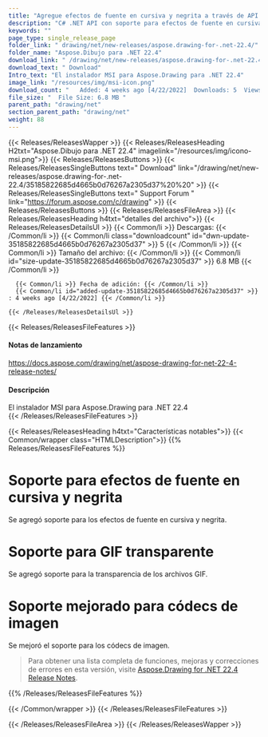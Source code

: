 ```yaml
---
title: "Agregue efectos de fuente en cursiva y negrita a través de API para aplicaciones C#, ASP.NET"
description: "C# .NET API con soporte para efectos de fuente en cursiva y negrita en dibujos, capacidad de transparencia de archivos GIF, soporte mejorado para los códecs de imagen."
keywords: ""
page_type: single_release_page
folder_link: " drawing/net/new-releases/aspose.drawing-for-.net-22.4/"
folder_name: "Aspose.Dibujo para .NET 22.4"
download_link: " /drawing/net/new-releases/aspose.drawing-for-.net-22.4/35185822685d4665b0d76267a2305d37"
download_text: " Download"
Intro_text: "El instalador MSI para Aspose.Drawing para .NET 22.4"
image_link: "/resources/img/msi-icon.png"
download_count: "   Added: 4 weeks ago [4/22/2022]  Downloads: 5  Views: 8"
file_size: "  File Size: 6.8 MB "
parent_path: "drawing/net"
section_parent_path: "drawing/net"
weight: 88
---
```


{{< Releases/ReleasesWapper >}}
{{< Releases/ReleasesHeading H2txt="Aspose.Dibujo para .NET 22.4" imagelink="/resources/img/icono-msi.png">}}
{{< Releases/ReleasesButtons >}}
{{< Releases/ReleasesSingleButtons text=" Download" link="/drawing/net/new-releases/aspose.drawing-for-.net-22.4/35185822685d4665b0d76267a2305d37%20%20" >}}
{{< Releases/ReleasesSingleButtons text=" Support Forum " link="https://forum.aspose.com/c/drawing" >}}
{{< Releases/ReleasesButtons >}}
{{< Releases/ReleasesFileArea >}}
{{< Releases/ReleasesHeading h4txt="detalles del archivo">}}
{{< Releases/ReleasesDetailsUl >}}
{{< Common/li >}} Descargas: {{< /Common/li >}}
{{< Common/li class="downloadcount" id="dwn-update-35185822685d4665b0d76267a2305d37" >}} 5 {{< /Common/li >}}
{{< Common/li >}} Tamaño del archivo: {{< /Common/li >}}
{{< Common/li id="size-update-35185822685d4665b0d76267a2305d37" >}} 6.8 MB {{< /Common/li >}}

      {{< Common/li >}} Fecha de adición: {{< /Common/li >}}
      {{< Common/li id="added-update-35185822685d4665b0d76267a2305d37" >}} : 4 weeks ago [4/22/2022] {{< /Common/li >}}

    {{< /Releases/ReleasesDetailsUl >}}

{{< Releases/ReleasesFileFeatures >}}
<h4>Notas de lanzamiento</h4><div> <a href="https://docs.aspose.com/drawing/net/aspose-drawing-for-net-22-4-release-notes/">https://docs.aspose.com/drawing/net/aspose-drawing-for-net-22-4-release-notes/</a></div><h4> Descripción</h4><div class="HTMLDescription"> El instalador MSI para Aspose.Drawing para .NET 22.4</div>
{{< /Releases/ReleasesFileFeatures >}}

{{< Releases/ReleasesHeading h4txt="Características notables">}}
{{< Common/wrapper class="HTMLDescription">}}
{{% Releases/ReleasesFileFeatures %}}

# Soporte para efectos de fuente en cursiva y negrita

Se agregó soporte para los efectos de fuente en cursiva y negrita.

# Soporte para GIF transparente

Se agregó soporte para la transparencia de los archivos GIF.

# Soporte mejorado para códecs de imagen

Se mejoró el soporte para los códecs de imagen.

> Para obtener una lista completa de funciones, mejoras y correcciones de errores en esta versión, visite [Aspose.Drawing for .NET 22.4 Release Notes](https://docs.aspose.com/drawing/net/aspose-drawing-for-net-22-4-release-notes/).

{{% /Releases/ReleasesFileFeatures %}}

{{< /Common/wrapper >}}
{{< /Releases/ReleasesFileFeatures >}}

{{< /Releases/ReleasesFileArea >}}
{{< /Releases/ReleasesWapper >}}

